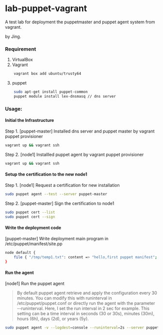 # lab-puppet-vagrant

A test lab for deployment the puppetmaster and puppet agent system from vagrant.

by Jing.

### Requirement
1. VirtualBox
2. Vagrant
```sh
	vagrant box add ubuntu/trusty64
```
3. puppet
```sh
	sudo apt-get install puppet-common 
	puppet module install lex-dnsmasq // dns server  
```

### Usage:
#### Initial the Infrastructure
Step 1. [puppet-master] Installed dns server and puppet master by vagrant puppet provisioner
```sh
vagrant up && vagrant ssh
```

Step 2. [node1] Installled puppet agent by vagrant puppet provisioner
```sh
vagrant up && vagrant ssh
```
#### Setup the certification to the new node1
Step 1. [node1] Request a certification for new installation
```sh
sudo puppet agent --test --server puppet-master
```

Step 2. [puppet-master] Sign the certification to node1
```sh
sudo puppet cert --list
sudo puppet cert --sign
```
#### Write the deployment code
[puppet-master] Write deployment main program in /etc/puppet/manifest/site.pp
```sh
node default {
    file { "/tmp/temp1.txt": content => "hello,first puppet manifest"; }
}
```

#### Run the agent
[node1] Run the puppet agent

>By default puppet agent retrieve and apply the configuration every 30 minutes. You can modify this with runinterval in /etc/puppet/puppet.conf or directly run the agent with the parameter --runinterval. Here, I set the run interval in 2 sec for example. This setting can be a time interval in seconds (30 or 30s), minutes (30m), hours (6h), days (2d), or years (5y).

```sh
sudo puppet agent -v --logdest=console --runinterval=2s --server puppet-master
```

